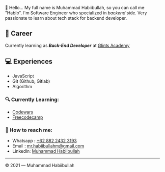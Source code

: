 👋 Hello... My full name is Muhammad Habiibullah, so you can call me "Habib". I'm Software Engineer who specialized in _backend_ side. Very passionate to learn about tech stack for backend developer.

## 💼 Career

Currently learning as **_Back-End Developer_** at [Glints Academy](https://academy.glints.com/)

## 💻 Experiences

- JavaScript
- Git (Github, Gitlab)
- Algorithm

### 🔍 Currently Learning:

- [Codewars](https://github.com/habiibullahm/basic-javascript#readme)
- [Freecodecamp](https://github.com/habiibullahm/basic-javascript/blob/main/freecodecampTest.md)

### 🚀 How to reach me:
- Whatsapp : [+62 882 2432 3193](https://api.whatsapp.com/send?phone=6288224323193)
- Email : [mr.habiibullahm@gmail.com](mailto:mr.habiibullahm@gmail.com)
- LinkedIn: [Muhammad Habiibullah](https://www.linkedin.com/in/muhammad-habibullah/)
---

© 2021 — Muhammad Habiibullah
